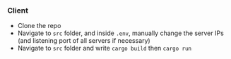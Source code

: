 ### Client
- Clone the repo
- Navigate to `src` folder, and inside `.env`, manually change the server IPs (and listening port of all servers if necessary)
- Navigate to `src` folder and write `cargo build` then `cargo run`

